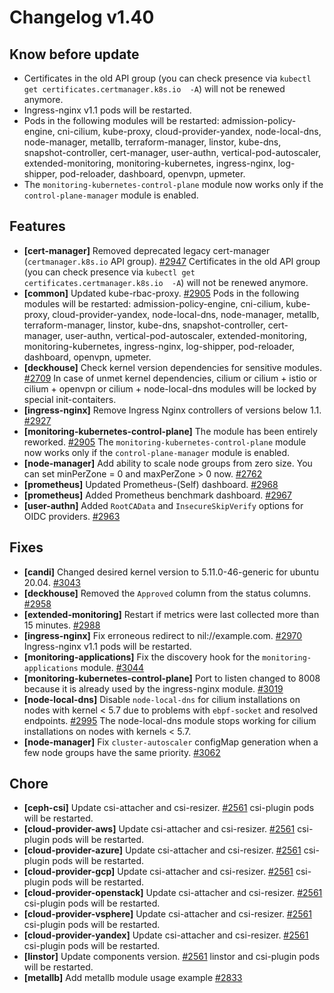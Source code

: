 # Changelog v1.40

## Know before update


 - Certificates in the old API group (you can check presence via `kubectl get certificates.certmanager.k8s.io  -A`) will not be renewed anymore.
 - Ingress-nginx v1.1 pods will be restarted.
 - Pods in the following modules will be restarted: admission-policy-engine, cni-cilium, kube-proxy, cloud-provider-yandex, node-local-dns, node-manager, metallb, terraform-manager, linstor, kube-dns, snapshot-controller, cert-manager, user-authn, vertical-pod-autoscaler, extended-monitoring, monitoring-kubernetes, ingress-nginx, log-shipper, pod-reloader, dashboard, openvpn, upmeter.
 - The `monitoring-kubernetes-control-plane` module now works only if the `control-plane-manager` module is enabled.

## Features


 - **[cert-manager]** Removed deprecated legacy cert-manager (`certmanager.k8s.io` API group). [#2947](https://github.com/deckhouse/deckhouse/pull/2947)
    Certificates in the old API group (you can check presence via `kubectl get certificates.certmanager.k8s.io  -A`) will not be renewed anymore.
 - **[common]** Updated kube-rbac-proxy. [#2905](https://github.com/deckhouse/deckhouse/pull/2905)
    Pods in the following modules will be restarted: admission-policy-engine, cni-cilium, kube-proxy, cloud-provider-yandex, node-local-dns, node-manager, metallb, terraform-manager, linstor, kube-dns, snapshot-controller, cert-manager, user-authn, vertical-pod-autoscaler, extended-monitoring, monitoring-kubernetes, ingress-nginx, log-shipper, pod-reloader, dashboard, openvpn, upmeter.
 - **[deckhouse]** Check kernel version dependencies for sensitive modules. [#2709](https://github.com/deckhouse/deckhouse/pull/2709)
    In case of unmet kernel dependencies, cilium or cilium + istio or cilium + openvpn or cilium + node-local-dns  modules will be locked by special init-contaiters.
 - **[ingress-nginx]** Remove Ingress Nginx controllers of versions below 1.1. [#2927](https://github.com/deckhouse/deckhouse/pull/2927)
 - **[monitoring-kubernetes-control-plane]** The module has been entirely reworked. [#2905](https://github.com/deckhouse/deckhouse/pull/2905)
    The `monitoring-kubernetes-control-plane` module now works only if the `control-plane-manager` module is enabled.
 - **[node-manager]** Add ability to scale node groups from zero size. You can set minPerZone = 0 and maxPerZone > 0 now. [#2762](https://github.com/deckhouse/deckhouse/pull/2762)
 - **[prometheus]** Updated Prometheus-(Self) dashboard. [#2968](https://github.com/deckhouse/deckhouse/pull/2968)
 - **[prometheus]** Added Prometheus benchmark dashboard. [#2967](https://github.com/deckhouse/deckhouse/pull/2967)
 - **[user-authn]** Added `RootCAData` and `InsecureSkipVerify` options for OIDC providers. [#2963](https://github.com/deckhouse/deckhouse/pull/2963)

## Fixes


 - **[candi]** Changed desired kernel version to 5.11.0-46-generic for ubuntu 20.04. [#3043](https://github.com/deckhouse/deckhouse/pull/3043)
 - **[deckhouse]** Removed the `Approved` column from the status columns. [#2958](https://github.com/deckhouse/deckhouse/pull/2958)
 - **[extended-monitoring]** Restart if metrics were last collected more than 15 minutes. [#2988](https://github.com/deckhouse/deckhouse/pull/2988)
 - **[ingress-nginx]** Fix erroneous redirect to nil://example.com. [#2970](https://github.com/deckhouse/deckhouse/pull/2970)
    Ingress-nginx v1.1 pods will be restarted.
 - **[monitoring-applications]** Fix the discovery hook for the `monitoring-applications` module. [#3044](https://github.com/deckhouse/deckhouse/pull/3044)
 - **[monitoring-kubernetes-control-plane]** Port to listen changed to 8008 because it is already used by the ingress-nginx module. [#3019](https://github.com/deckhouse/deckhouse/pull/3019)
 - **[node-local-dns]** Disable `node-local-dns` for cilium installations on nodes with kernel < 5.7 due to problems with `ebpf-socket` and resolved endpoints. [#2995](https://github.com/deckhouse/deckhouse/pull/2995)
    The node-local-dns module stops working for cilium installations on nodes with kernels < 5.7.
 - **[node-manager]** Fix `cluster-autoscaler` configMap generation when a few node groups have the same priority. [#3062](https://github.com/deckhouse/deckhouse/pull/3062)

## Chore


 - **[ceph-csi]** Update csi-attacher and csi-resizer. [#2561](https://github.com/deckhouse/deckhouse/pull/2561)
    csi-plugin pods will be restarted.
 - **[cloud-provider-aws]** Update csi-attacher and csi-resizer. [#2561](https://github.com/deckhouse/deckhouse/pull/2561)
    csi-plugin pods will be restarted.
 - **[cloud-provider-azure]** Update csi-attacher and csi-resizer. [#2561](https://github.com/deckhouse/deckhouse/pull/2561)
    csi-plugin pods will be restarted.
 - **[cloud-provider-gcp]** Update csi-attacher and csi-resizer. [#2561](https://github.com/deckhouse/deckhouse/pull/2561)
    csi-plugin pods will be restarted.
 - **[cloud-provider-openstack]** Update csi-attacher and csi-resizer. [#2561](https://github.com/deckhouse/deckhouse/pull/2561)
    csi-plugin pods will be restarted.
 - **[cloud-provider-vsphere]** Update csi-attacher and csi-resizer. [#2561](https://github.com/deckhouse/deckhouse/pull/2561)
    csi-plugin pods will be restarted.
 - **[cloud-provider-yandex]** Update csi-attacher and csi-resizer. [#2561](https://github.com/deckhouse/deckhouse/pull/2561)
    csi-plugin pods will be restarted.
 - **[linstor]** Update components version. [#2561](https://github.com/deckhouse/deckhouse/pull/2561)
    linstor and csi-plugin pods will be restarted.
 - **[metallb]** Add metallb module usage example [#2833](https://github.com/deckhouse/deckhouse/pull/2833)

